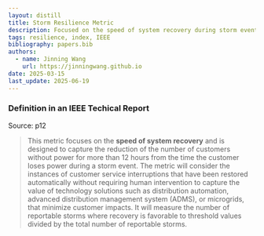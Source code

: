 ```yaml
---
layout: distill
title: Storm Resilience Metric
description: Focused on the speed of system recovery during storm events.
tags: resilience, index, IEEE
bibliography: papers.bib
authors:
  - name: Jinning Wang
    url: https://jinningwang.github.io
date: 2025-03-15
last_update: 2025-06-19
---
```


### Definition in an IEEE Techical Report

Source: <d-cite key="chiu2020resilience"></d-cite> p12

> This metric focuses on the **speed of system recovery** and is designed to capture the reduction of the number of customers without power for more than 12 hours from the time the customer loses power during a storm event.
> The metric will consider the instances of customer service interruptions that have been restored automatically without requiring human intervention to capture the value of technology solutions such as distribution automation, advanced distribution management system (ADMS), or microgrids, that minimize customer impacts.
> It will measure the number of reportable storms where recovery is favorable to threshold values divided by the total number of reportable storms.

